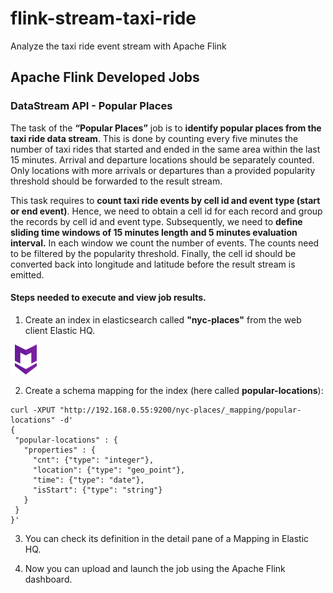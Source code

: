 # flink-stream-taxi-ride

Analyze the taxi ride event stream with Apache Flink

## Apache Flink Developed Jobs

### DataStream API - Popular Places

The task of the **“Popular Places”** job is to **identify popular places from the taxi ride data stream**. This is done by counting every five minutes the number of taxi rides that started and ended in the same area within the last 15 minutes. Arrival and departure locations should be separately counted. Only locations with more arrivals or departures than a provided popularity threshold should be forwarded to the result stream.

This task requires to **count taxi ride events by cell id and event type (start or end event)**. Hence, we need to obtain a cell id for each record and group the records by cell id and event type. Subsequently, we need to **define sliding time windows of 15 minutes length and 5 minutes evaluation interval.** In each window we count the number of events. The counts need to be filtered by the popularity threshold. Finally, the cell id should be converted back into longitude and latitude before the result stream is emitted. 

#### Steps needed to execute and view job results.

1. Create an index in elasticsearch called **"nyc-places"** from the web client Elastic HQ.

![Create an index in elasticsearch](https://github.com/adam-p/markdown-here/raw/master/src/common/images/icon48.png "Create an index in elasticsearch")

2. Create a schema mapping for the index (here called **popular-locations**):

```
curl -XPUT "http://192.168.0.55:9200/nyc-places/_mapping/popular-locations" -d'
{
 "popular-locations" : {
   "properties" : {
     "cnt": {"type": "integer"},
     "location": {"type": "geo_point"},
     "time": {"type": "date"},
     "isStart": {"type": "string"}
   }
 }
}'
```

3. You can check its definition in the detail pane of a Mapping in Elastic HQ.


4. Now you can upload and launch the job using the Apache Flink dashboard.





